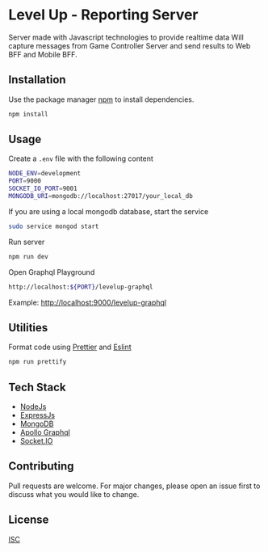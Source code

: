 # Level Up - Reporting Server

Server made with Javascript technologies to provide realtime data
Will capture messages from Game Controller Server and send results to Web BFF and Mobile BFF.

## Installation

Use the package manager [npm](https://www.npmjs.com/get-npm) to install dependencies.

```bash
npm install
```

## Usage

Create a `.env` file with the following content

```bash
NODE_ENV=development
PORT=9000
SOCKET_IO_PORT=9001
MONGODB_URI=mongodb://localhost:27017/your_local_db
```

If you are using a local mongodb database, start the service

```bash
sudo service mongod start
```

Run server

```bash
npm run dev
```

Open Graphql Playground

```bash
http://localhost:${PORT}/levelup-graphql
```
Example: [http://localhost:9000/levelup-graphql](http://localhost:9000/levelup-graphql)

## Utilities

Format code using [Prettier](https://prettier.io/) and [Eslint](https://eslint.org/)

```bash
npm run prettify
```

## Tech Stack
- [NodeJs](https://nodejs.org/es/)
- [ExpressJs](https://expressjs.com/)
- [MongoDB](https://www.mongodb.com/)
- [Apollo Graphql](https://www.apollographql.com/)
- [Socket.IO](https://socket.io/)

## Contributing
Pull requests are welcome. For major changes, please open an issue first to discuss what you would like to change.

## License
[ISC](https://opensource.org/licenses/ISC)